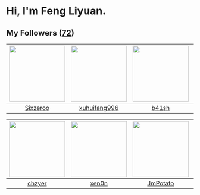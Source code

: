 # Hi, I'm Feng Liyuan.

## My Followers ([72](https://github.com/SunRunAway?tab=followers))

| <img src="https://avatars2.githubusercontent.com/u/20949383?v=4" width="150" height="150" /> | <img src="https://avatars3.githubusercontent.com/u/50138288?v=4" width="150" height="150" /> | <img src="https://avatars0.githubusercontent.com/u/1070352?v=4" width="150" height="150" /> | <img src="https://avatars1.githubusercontent.com/u/24416962?v=4" width="150" height="150" /> |
| :------------------------------------------------------------------------------------------: | :------------------------------------------------------------------------------------------: | :-----------------------------------------------------------------------------------------: | :------------------------------------------------------------------------------------------: |
|                            [Sixzeroo](https://github.com/Sixzeroo)                           |                        [xuhuifang996](https://github.com/xuhuifang996)                       |                              [b41sh](https://github.com/b41sh)                              |                      [roscopecoltran](https://github.com/roscopecoltran)                     |

| <img src="https://avatars0.githubusercontent.com/u/1464115?v=4" width="150" height="150" /> | <img src="https://avatars2.githubusercontent.com/u/1175567?v=4" width="150" height="150" /> | <img src="https://avatars3.githubusercontent.com/u/1446531?v=4" width="150" height="150" /> | <img src="https://avatars1.githubusercontent.com/u/37112567?v=4" width="150" height="150" /> |
| :-----------------------------------------------------------------------------------------: | :-----------------------------------------------------------------------------------------: | :-----------------------------------------------------------------------------------------: | :------------------------------------------------------------------------------------------: |
|                             [chzyer](https://github.com/chzyer)                             |                              [xen0n](https://github.com/xen0n)                              |                           [JmPotato](https://github.com/JmPotato)                           |                               [Cc410](https://github.com/Cc410)                              |